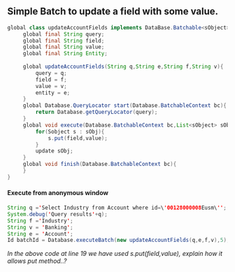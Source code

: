 ## Simple Batch to update a field with some value.
```java
global class updateAccountFields implements DataBase.Batchable<sObject>{
     global final String query;
     global final String field;
     global final String value;
     global final String Entity;
     
     global updateAccountFields(String q,String e,String f,String v){
         query = q;
         field = f;
         value = v;
         entity = e;
     }
     global Database.QueryLocator start(Database.BatchableContext bc){
         return Database.getQueryLocator(query);
     }   
     global void execute(Database.BatchableContext bc,List<sObject> sObj){
         for(Sobject s : sObj){
             s.put(field,value);
         }
         update sObj;
     }
     global void finish(Database.BatchableContext bc){
     }
}
```

#### Execute from anonymous window
```java
String q ='Select Industry from Account where id=\'00128000008Eusm\'';
System.debug('Query results'+q);
String f ='Industry';
String v = 'Banking';
String e = 'Account';
Id batchId = Database.executeBatch(new updateAccountFields(q,e,f,v),5);
```
*In the above code at line 19 we have used s.put(field,value), explain how it allows put method..?*

